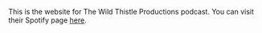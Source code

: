This is the website for The Wild Thistle Productions podcast. You can visit their Spotify page [here](https://open.spotify.com/show/4MqPuRVONKkOiu2SOAYgAf).
